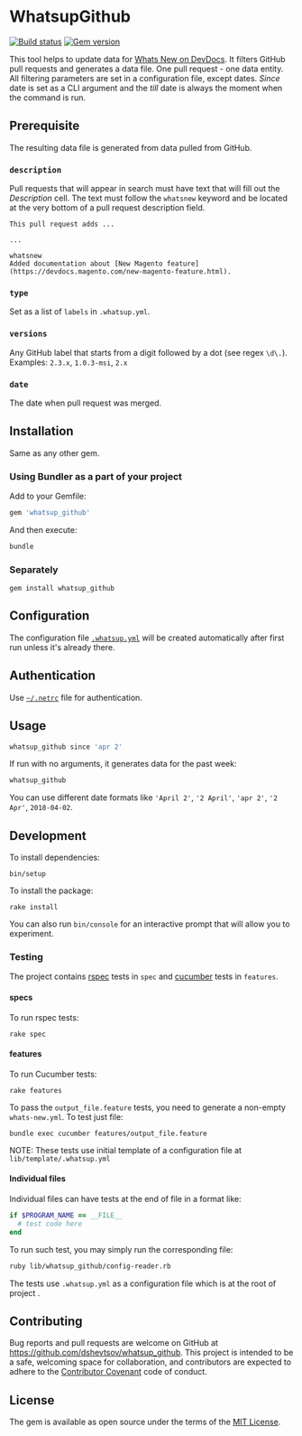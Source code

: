 # WhatsupGithub

[![Build status](https://travis-ci.com/dshevtsov/whatsup_github.svg?branch=master)](https://travis-ci.com/dshevtsov/whatsup_github)
[![Gem version](https://img.shields.io/gem/v/whatsup_github.svg?style=flat)](https://rubygems.org/gems/whatsup_github)

This tool helps to update data for [Whats New on DevDocs](http://devdocs.magento.com/whats-new.html).
It filters GitHub pull requests and generates a data file.
One pull request - one data entity.
All filtering parameters are set in a configuration file, except dates.
_Since_ date is set as a CLI argument and the _till_ date is always the moment when the command is run.

## Prerequisite

The resulting data file is generated from data pulled from GitHub.

### `description`

Pull requests that will appear in search must have text that will fill out the _Description_ cell.
The text must follow the `whatsnew` keyword and be located at the very bottom of a pull request description field.

```
This pull request adds ...

...

whatsnew
Added documentation about [New Magento feature](https://devdocs.magento.com/new-magento-feature.html).
```

### `type`

Set as a list of `labels` in `.whatsup.yml`.

### `versions`

Any GitHub label that starts from a digit followed by a dot (see regex `\d\.`).
Examples: `2.3.x`, `1.0.3-msi`, `2.x`

### `date`

The date when pull request was merged.

## Installation

Same as any other gem.

### Using Bundler as a part of your project

Add to your Gemfile:

```ruby
gem 'whatsup_github'
```

And then execute:

```bash
bundle
```

### Separately

```
gem install whatsup_github
```

## Configuration

The configuration file [`.whatsup.yml`](lib/template/.whatsup.yml) will be created automatically after first run unless it's already there.

## Authentication

Use [`~/.netrc`](https://github.com/octokit/octokit.rb#using-a-netrc-file) file for authentication.

## Usage

```bash
whatsup_github since 'apr 2'
```

If run with no arguments, it generates data for the past week:

```bash
whatsup_github
```

You can use different date formats like `'April 2'`, `'2 April'`, `'apr 2'`, `'2 Apr'`, `2018-04-02`.

## Development

To install dependencies:

```
bin/setup
```

To install the package:

```
rake install
```

You can also run `bin/console` for an interactive prompt that will allow you to experiment.

### Testing

The project contains [rspec](https://rspec.info/) tests in `spec` and [cucumber](https://app.cucumber.pro/p/af1681aa-415f-44f0-8260-5454a69c472a/aruba/documents/branch/master/features/03_testing_frameworks/cucumber/steps/filesystem/check_existence_of_file.feature) tests in `features`.

#### specs

To run rspec tests:

```
rake spec
```

#### features

To run Cucumber tests:

```
rake features
```

To pass the `output_file.feature` tests, you need to generate a non-empty `whats-new.yml`.
To test just file:

```
bundle exec cucumber features/output_file.feature
```

NOTE: These tests use initial template of a configuration file at `lib/template/.whatsup.yml`

#### Individual files

Individual files can have tests at the end of file in a format like:

```ruby
if $PROGRAM_NAME == __FILE__
  # test code here
end
```

To run such test, you may simply run the corresponding file:

```bash
ruby lib/whatsup_github/config-reader.rb 
```

The tests use `.whatsup.yml` as a configuration file which is at the root of project .

## Contributing

Bug reports and pull requests are welcome on GitHub at https://github.com/dshevtsov/whatsup_github. This project is intended to be a safe, welcoming space for collaboration, and contributors are expected to adhere to the [Contributor Covenant](http://contributor-covenant.org) code of conduct.

## License

The gem is available as open source under the terms of the [MIT License](https://opensource.org/licenses/MIT).
